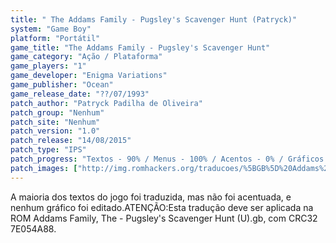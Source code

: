 ```yaml
---
title: " The Addams Family - Pugsley's Scavenger Hunt (Patryck)"
system: "Game Boy"
platform: "Portátil"
game_title: "The Addams Family - Pugsley's Scavenger Hunt"
game_category: "Ação / Plataforma"
game_players: "1"
game_developer: "Enigma Variations"
game_publisher: "Ocean"
game_release_date: "??/07/1993"
patch_author: "Patryck Padilha de Oliveira"
patch_group: "Nenhum"
patch_site: "Nenhum"
patch_version: "1.0"
patch_release: "14/08/2015"
patch_type: "IPS"
patch_progress: "Textos - 90% / Menus - 100% / Acentos - 0% / Gráficos - 0%"
patch_images: ["http://img.romhackers.org/traducoes/%5BGB%5D%20Addams%20Family,%20The%20-%20Pugsley's%20Scavenger%20Hunt%20-%20Patryck%20-%201.png","http://img.romhackers.org/traducoes/%5BGB%5D%20Addams%20Family,%20The%20-%20Pugsley's%20Scavenger%20Hunt%20-%20Patryck%20-%202.png","http://img.romhackers.org/traducoes/%5BGB%5D%20Addams%20Family,%20The%20-%20Pugsley's%20Scavenger%20Hunt%20-%20Patryck%20-%203.png"]
---
```

A maioria dos textos do jogo foi traduzida, mas não foi acentuada, e nenhum gráfico foi editado.ATENÇÃO:Esta tradução deve ser aplicada na ROM Addams Family, The - Pugsley's Scavenger Hunt (U).gb, com CRC32 7E054A88.